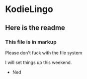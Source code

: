 # KodieLingo

## Here is the readme
### This file is in markup

Please don't fuck with the file system

I will set things up this weekend.

- Ned
